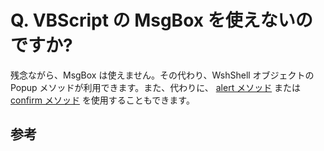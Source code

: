 # Q. VBScript の MsgBox を使えないのですか?

残念ながら、MsgBox は使えません。その代わり、WshShell オブジェクトの Popup メソッドが利用できます。また、代わりに、 [alert メソッド](../../macro/window/window_alert) または [confirm メソッド](../../macro/window/window_confirm) を使用することもできます。

## 参考
